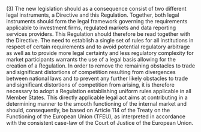 (3) The new legislation should as a consequence consist of two different legal instruments, a Directive and this Regulation. Together, both legal instruments should form the legal framework governing the requirements applicable to investment firms, regulated markets and data reporting services providers. This Regulation should therefore be read together with the Directive. The need to establish a single set of rules for all institutions in respect of certain requirements and to avoid potential regulatory arbitrage as well as to provide more legal certainty and less regulatory complexity for market participants warrants the use of a legal basis allowing for the creation of a Regulation. In order to remove the remaining obstacles to trade and significant distortions of competition resulting from divergences between national laws and to prevent any further likely obstacles to trade and significant distortions of competition from arising, it is therefore necessary to adopt a Regulation establishing uniform rules applicable in all Member States. This directly applicable legal act aims at contributing in a determining manner to the smooth functioning of the internal market and should, consequently, be based on Article 114 of the Treaty on the Functioning of the European Union (TFEU), as interpreted in accordance with the consistent case-law of the Court of Justice of the European Union.